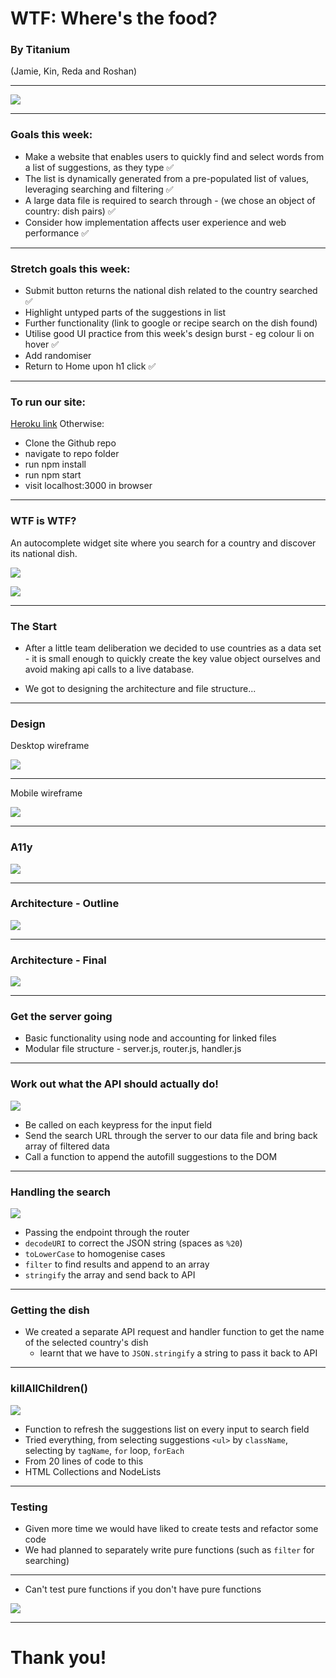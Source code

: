 # WTF: Where's the food?
### By Titanium  
(Jamie, Kin, Reda and Roshan)

---

![](https://i.imgur.com/Gepi1Fr.jpg)

---

### Goals this week:
* Make a website that enables users to quickly find and select words from a list of suggestions, as they type ✅
* The list is dynamically generated from a pre-populated list of values, leveraging searching and filtering ✅
* A large data file is required to search through -  (we chose an object of country: dish pairs) ✅
* Consider how implementation affects user experience and web performance ✅

---

### Stretch goals this week:
* Submit button returns the national dish related to the country searched ✅
* Highlight untyped parts of the suggestions in list
* Further functionality (link to google or recipe search on the dish found)
* Utilise good UI practice from this week's design burst - eg colour li on hover ✅
* Add randomiser
* Return to Home upon h1 click ✅

---

### To run our site:

[Heroku link](https://wtf-wheres-the-food.herokuapp.com/)
Otherwise:
* Clone the Github repo
* navigate to repo folder
* run npm install
* run npm start
* visit localhost:3000 in browser

---

### WTF is WTF?

An autocomplete widget site where you search for a country and discover its national dish.

![](https://media0.giphy.com/media/3oz8xB06mHyoGE7ZoQ/giphy.gif?cid=790b76116c7dfddd80e4dd38370afc80de28fe6ce40e672a&rid=giphy.gif)

![](https://i.imgur.com/HBKw8sV.png)

---

### The Start 

* After a little team deliberation we decided to use countries as a data set - it is small enough to quickly create the key value object ourselves and avoid making api calls to a live database.

* We got to designing the architecture and file structure...

---

### Design

Desktop wireframe

![](https://i.imgur.com/qpH1apy.jpg)

---

Mobile wireframe

![](https://i.imgur.com/T7RYFgk.jpg)

---

### A11y

![](https://i.imgur.com/Ku8xcMx.png)

---

### Architecture - Outline
![](https://i.imgur.com/Y6PU5uH.jpg)

---

### Architecture - Final
![](https://i.imgur.com/jM8jzhZ.png)

---

### Get the server going

* Basic functionality using node and accounting for linked files
* Modular file structure - server.js, router.js, handler.js

---

### Work out what the API should actually do!

![](https://i.imgur.com/9nxRrPP.png)

* Be called on each keypress for the input field
* Send the search URL through the server to our data file and bring back array of filtered data
* Call a function to append the autofill suggestions to the DOM



---

### Handling the search

![](https://i.imgur.com/1X41iX4.png)

* Passing the endpoint through the router
* ```decodeURI``` to correct the JSON string (spaces as ```%20```)
* ```toLowerCase``` to homogenise cases
* ```filter``` to find results and append to an array
* ```stringify``` the array and send back to API

---

### Getting the dish

* We created a separate API request and handler function to get the name of the selected country's dish
    * learnt that we have to ```JSON.stringify``` a string to pass it back to API

---

### killAllChildren()

![](https://i.imgur.com/HytH5B8.png)

* Function to refresh the suggestions list on every input to search field
* Tried everything, from selecting suggestions ```<ul>``` by ```className```, selecting by ```tagName```, ```for``` loop, ```forEach```
* From 20 lines of code to this
* HTML Collections and NodeLists

---

### Testing

* Given more time we would have liked to create tests and refactor some code
* We had planned to separately write pure functions (such as ```filter``` for searching)

---

* Can't test pure functions if you don't have pure functions

![](https://media.giphy.com/media/d3mlE7uhX8KFgEmY/giphy.gif)

---

# Thank you!
